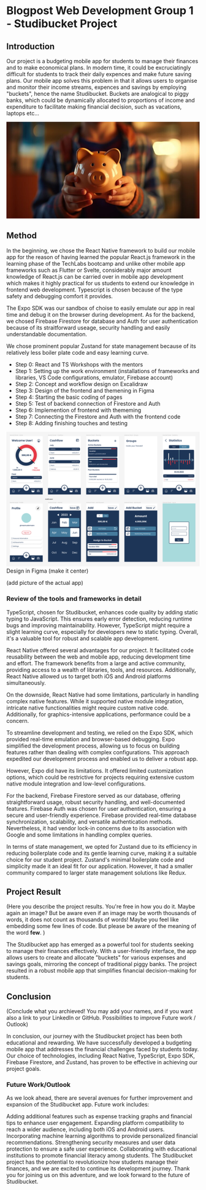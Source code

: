 
# Blogpost Web Development Group 1 - Studibucket Project

## Introduction

Our project is a budgeting mobile app for students to manage their finances and to make economical plans. In modern time, it could be excruciatingly difficult for students to track their daily expences and make future saving plans. Our mobile app solves this problem in that it allows users to organise and monitor their income streams, expences and savings by employing "buckets", hence the name Studibucket. Buckets are analogical to piggy banks, which could be dynamically allocated to proportions of income and expenditure to facilitate making financial decision, such as vacations, laptops etc...

![image1.jpg](../_resources/piggy_bank.jpg)

## Method

In the beginning, we chose the React Native framework to build our mobile app for the reason of having learned the popular React.js framework in the learning phase of the TechLabs bootcamp and unlike other mobile app frameworks such as Flutter or Svelte, considerably major amount knowledge of React.js can be carried over in mobile app development which makes it highly practical for us students to extend our knowledge in frontend web development. Typescript is chosen because of the type safety and debugging comfort it provides.

The Expo SDK was our sandbox of choise to easily emulate our app in real time and debug it on the browser during development. As for the backend, we chosed Firebase Firestore for database and Auth for user authentication because of its straitforward useage, security handling and easily understandable documentation.

We chose prominent popular Zustand for state management because of its relatively less boiler plate code and easy learning curve.

- Step 0: React and TS Workshops with the mentors
- Step 1: Setting up the work environment (installations of frameworks and libraries, VS Code configurations, emulator, Firebase account)
- Step 2: Concept and workflow design on Excalidraw
- Step 3: Design of the frontend and themening in Figma
- Step 4: Starting the basic coding of pages
- Step 5: Test of backend connection of Firestore and Auth
- Step 6: Implemention of frontend with thememing
- Step 7: Connecting the Firestore and Auth with the frontend code
- Step 8: Adding finishing touches and testing

![image3.gif](../_resources/Figma.png)
Design in Figma (make it center)

(add picture of the actual app)

### Review of the tools and frameworks in detail

TypeScript, chosen for Studibucket, enhances code quality by adding static typing to JavaScript. This ensures early error detection, reducing runtime bugs and improving maintainability. However, TypeScript might require a slight learning curve, especially for developers new to static typing. Overall, it's a valuable tool for robust and scalable app development.

React Native offered several advantages for our project. It facilitated code reusability between the web and mobile app, reducing development time and effort. The framework benefits from a large and active community, providing access to a wealth of libraries, tools, and resources. Additionally, React Native allowed us to target both iOS and Android platforms simultaneously.

On the downside, React Native had some limitations, particularly in handling complex native features. While it supported native module integration, intricate native functionalities might require custom native code. Additionally, for graphics-intensive applications, performance could be a concern.

To streamline development and testing, we relied on the Expo SDK, which provided real-time emulation and browser-based debugging. Expo simplified the development process, allowing us to focus on building features rather than dealing with complex configurations. This approach expedited our development process and enabled us to deliver a robust app.

However, Expo did have its limitations. It offered limited customization options, which could be restrictive for projects requiring extensive custom native module integration and low-level configurations.

For the backend, Firebase Firestore served as our database, offering straightforward usage, robust security handling, and well-documented features. Firebase Auth was chosen for user authentication, ensuring a secure and user-friendly experience. Firebase provided real-time database synchronization, scalability, and versatile authentication methods. Nevertheless, it had vendor lock-in concerns due to its association with Google and some limitations in handling complex queries.

In terms of state management, we opted for Zustand due to its efficiency in reducing boilerplate code and its gentle learning curve, making it a suitable choice for our student project. Zustand's minimal boilerplate code and simplicity made it an ideal fit for our application. However, it had a smaller community compared to larger state management solutions like Redux.
## Project Result

(Here you describe the project results. You're free in how you do it. Maybe again an image? But be aware even if an image may be worth thousands of words, it does not count as thousands of words!
Maybe you feel like embedding some few lines of code. But please be aware of the meaning of the word **few**. )

The Studibucket app has emerged as a powerful tool for students seeking to manage their finances effectively. With a user-friendly interface, the app allows users to create and allocate "buckets" for various expenses and savings goals, mirroring the concept of traditional piggy banks. The project resulted in a robust mobile app that simplifies financial decision-making for students.

## Conclusion

(Conclude what you archieved! You may add your names, and if you want also a link to your LinkedIn or GitHub.
 Possibilities to improve
 Future work / Outlook)

In conclusion, our journey with the Studibucket project has been both educational and rewarding. We have successfully developed a budgeting mobile app that addresses the financial challenges faced by students today. Our choice of technologies, including React Native, TypeScript, Expo SDK, Firebase Firestore, and Zustand, has proven to be effective in achieving our project goals.

### Future Work/Outlook

As we look ahead, there are several avenues for further improvement and expansion of the Studibucket app. Future work includes:

Adding additional features such as expense tracking graphs and financial tips to enhance user engagement.
Expanding platform compatibility to reach a wider audience, including both iOS and Android users.
Incorporating machine learning algorithms to provide personalized financial recommendations.
Strengthening security measures and user data protection to ensure a safe user experience.
Collaborating with educational institutions to promote financial literacy among students.
The Studibucket project has the potential to revolutionize how students manage their finances, and we are excited to continue its development journey. Thank you for joining us on this adventure, and we look forward to the future of Studibucket.